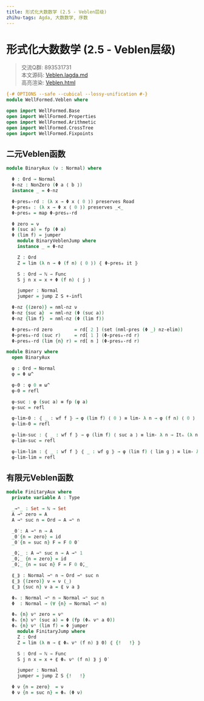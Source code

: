```yaml
---
title: 形式化大数数学 (2.5 - Veblen层级)
zhihu-tags: Agda, 大数数学, 序数
---
```


# 形式化大数数学 (2.5 - Veblen层级)

> 交流Q群: 893531731  
> 本文源码: [Veblen.lagda.md](https://github.com/choukh/agda-googology/blob/main/src/WellFormed/Veblen.lagda.md)  
> 高亮渲染: [Veblen.html](https://choukh.github.io/agda-googology/WellFormed.Veblen.html)  

```agda
{-# OPTIONS --safe --cubical --lossy-unification #-}
module WellFormed.Veblen where

open import WellFormed.Base
open import WellFormed.Properties
open import WellFormed.Arithmetic
open import WellFormed.CrossTree
open import WellFormed.Fixpoints
```

## 二元Veblen函数

```agda
module BinaryAux (ν : Normal) where

  Φ : Ord → Normal
  Φ-nz : NonZero (Φ a ⟨ b ⟩)
  instance _ = Φ-nz

  Φ-pres₀-rd : (λ x → Φ x ⟨ 0 ⟩) preserves Road
  Φ-pres₀ : (λ x → Φ x ⟨ 0 ⟩) preserves _<_
  Φ-pres₀ = map Φ-pres₀-rd
```

```agda
  Φ zero = ν
  Φ (suc a) = fp (Φ a)
  Φ (lim f) = jumper
    module BinaryVeblenJump where
    instance _ = Φ-nz

    Z : Ord
    Z = lim (λ n → Φ (f n) ⟨ 0 ⟩) ⦃ Φ-pres₀ it ⦄

    S : Ord → ℕ → Func
    S j n x = x + Φ (f n) ⟨ j ⟩

    jumper : Normal
    jumper = jump Z S +-infl
```

```agda
  Φ-nz {(zero)} = nml-nz ν
  Φ-nz {suc a}  = nml-nz (Φ (suc a))
  Φ-nz {lim f}  = nml-nz (Φ (lim f))
```

```agda
  Φ-pres₀-rd zero        = rd[ 2 ] (set (nml-pres (Φ _) nz-elim))
  Φ-pres₀-rd (suc r)     = rd[ 1 ] (Φ-pres₀-rd r)
  Φ-pres₀-rd (lim {n} r) = rd[ n ] (Φ-pres₀-rd r)
```

```agda
module Binary where
  open BinaryAux

  φ : Ord → Normal
  φ = Φ ω^
```

```agda
  φ-0 : φ 0 ≡ ω^
  φ-0 = refl

  φ-suc : φ (suc a) ≡ fp (φ a)
  φ-suc = refl

  φ-lim-0 : ⦃ _ : wf f ⦄ → φ (lim f) ⟨ 0 ⟩ ≡ lim- λ n → φ (f n) ⟨ 0 ⟩
  φ-lim-0 = refl

  φ-lim-suc : ⦃ _ : wf f ⦄ → φ (lim f) ⟨ suc a ⟩ ≡ lim- λ n → Itₙ (λ n x → x + φ (f n) ⟨ suc (φ (lim f) ⟨ a ⟩) ⟩) (suc (φ (lim f) ⟨ a ⟩)) n
  φ-lim-suc = refl

  φ-lim-lim : ⦃ _ : wf f ⦄ ⦃ _ : wf g ⦄ → φ (lim f) ⟨ lim g ⟩ ≡ lim- λ n → φ (lim f) ⟨ g n ⟩
  φ-lim-lim = refl
```

## 有限元Veblen函数

```agda
module FinitaryAux where
  private variable A : Type
```

```agda
  _→ⁿ_ : Set → ℕ → Set
  A →ⁿ zero = A
  A →ⁿ suc n = Ord → A →ⁿ n
```

```agda
  _0̇ : A →ⁿ n → A
  _0̇ {n = zero} = id
  _0̇ {n = suc n} F = F 0 0̇
```

```agda
  _0̇,_ : A →ⁿ suc n → A →ⁿ 1
  _0̇,_ {n = zero} = id
  _0̇,_ {n = suc n} F = F 0 0̇,_
```

```agda
  ⟪_⟫ : Normal →ⁿ n → Ord →ⁿ suc n
  ⟪_⟫ {(zero)} ν = ν ⟨_⟩
  ⟪_⟫ {suc n} ν a = ⟪ ν a ⟫
```

```agda
  Φₙ : Normal →ⁿ n → Normal →ⁿ suc n
  Φ  : Normal → (∀ {n} → Normal →ⁿ n)
```

```agda
  Φₙ {n} νⁿ zero = νⁿ
  Φₙ {n} νⁿ (suc a) = Φ (fp (Φₙ νⁿ a 0̇))
  Φₙ {n} νⁿ (lim f) = Φ jumper
    module FinitaryJump where
    Z : Ord
    Z = lim (λ m → ⟪ Φₙ νⁿ (f n) ⟫ 0̇) ⦃ {!   !} ⦄

    S : Ord → ℕ → Func
    S j n x = x + ⟪ Φₙ νⁿ (f n) ⟫ j 0̇

    jumper : Normal
    jumper = jump Z S {!   !}
```

```agda
  Φ ν {n = zero}  = ν
  Φ ν {n = suc n} = Φₙ (Φ ν)
```
